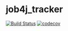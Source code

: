 # job4j_tracker
[![Build Status](https://travis-ci.org/uglis/job4j_tracker.svg?branch=master)](https://travis-ci.org/uglis/job4j_tracker)
[![codecov](https://codecov.io/gh/uglis/job4j_tracker/branch/master/graph/badge.svg)](https://codecov.io/gh/uglis/job4j_tracker)